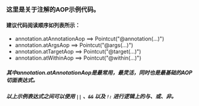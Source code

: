 ### 这里是关于注解的AOP示例代码。

#### 建议代码阅读顺序如列表所示：

- annotation.atAnnotationAop ==> Pointcut("@annotation(...)")
- annotation.atArgsAop ==>       Pointcut("@args(...)")
- annotation.atTargetAop ==>     Pointcut("@target(...)")
- annotation.atWithinAop ==>     Pointcut("@within(...)")

##### 其中annotation.atAnnotationAop是最常用，最灵活，同时也是最基础的AOP切面表达式。

##### 以上示例表达式之间可以使用 `||` 、`&&` 以及 `!:` 进行逻辑上的与、或、非。